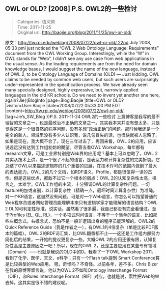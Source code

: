 OWL or OLD? [2008] P.S. OWL2的一些检讨
---
    
> Categories: 语义网  
> Time: 2011-11-25  
> Original url: <http://baojie.org/blog/2011/11/25/owl-or-old/>
    
原文：http://tw.rpi.edu/weblog/2008/07/22/owl-or-old/ 22nd July 2008, 05:33 pmI just noticed the “OWL 2 Web Ontology Language: Requirements” document from the OWL Working Group. Interestingly, while the “W” in OWL stands for “Web”, I didn’t see any use case from web applications in the usual sense. As the leading requirements are from the need for domain knowledge bases, I would suggest the name of the new language, instead of OWL 2, to be Ontology Language of Domains (OLD) — Just kidding. OWL claims to be needed by common web users, but such users are surprisingly under-represented in the specification process. We have already seen many specially designed, highly expressive, but, narrowly applied languages in the old KR schools. Do we need to invent yet another one here, again?Jie{{BlogInfo |page=Blog:Baojie |title=OWL or OLD? |visitor=User:Baojie |date=2008/07/22 05:33:00 PM EDT |content=http://tw.rpi.edu/weblog/2008/07/22/owl-or-old/ |tag=Jie’s_SW_Blog }}P.S. 2011-11-24 OWL2的一些检讨     上篇博客是我写的最不理智的文章之一，也是最政治不正确的文章之一。其实我本来并没有想太多，只是觉得这是一个很自然的程序问题，没有多想“政治正确”的问题。那时候我还是一个完全的新人，领域里没有多少人认识我，说几句冒失的话，也很快就被人忽略了。如果是现在，我大概不会了。现在三年过去了，再回来看，OWL 2的应用，应该说远远没有达到工作组初始的期望。尽管去看OWL Workshop，每年都有research文章，可是工业界特别是Web界的应用呢？基本上可以忽略了。OWL 2其实从技术上讲，是一个很了不起的语言，是表达力和计算复杂性的完美折衷。它总结了OWL以来描述逻辑界的几个重要的进展，在技术许可的范围内做到了最大的表达能力。OWL 2的几个文档，如RDF语义，Profile，都是很值得一读的杰作。但是这些优点，都敌不过它一个根本的弱点：OWL 2的认知复杂性太高，换言之，太难学。OWL工作组的主流，十分强调OWL的计算复杂性问题，一切feature的加或者删，以计算复杂性（精确一点，最坏时间计算复杂性）为准绳。对一个KR语言，这自然没有问题。可是对一个Web语言，你怎么可以指望普通的Web程序员或者网站管理员能理解本来只有逻辑学家才能理解的语言结构？OWL 2 DL的可判定性标准，说实话，虽然看了很多遍，我自己都没有完全看懂过。至于Profiles (EL, QL, RL)，一个多项式时间语言，不等于一个简单的语言，比如那些左概念式，右概念式，恐怕不是一般非逻辑出身的程序员能理解的。OWL2的Quick Reference Guide（我是作者之一），有OWL1的4倍复杂（单是比较PDF版本的篇幅）。OWL 2的RDF词汇集，比OWL翻番都不止——这还是工作组内部努力简化后的结果，一开始的提议更复杂一些。大概OWL 2的应用还很有限，认知复杂性高是主要原因之一吧！所以，现在的OWL 2，还是主要应用在某些专有领域（Domain）——也就是我说的OLD中的D。我看了一下OWL Workshop 2011，看到了化学、医学、天文、e科学；只有一个Flash talk提到 Smart Conference算是比较典型的Web应用。 嗯，奇怪吗？不奇怪。以前各年，差不多。Chris Bizer在我的原博客留言说，他认为OWL 2不如叫Ontology Interchange Format （OIF），和Rules Interchange Format（RIF）对应。也就是说，索性把Web的W去掉。这其实是很不错的建议呢。     
    